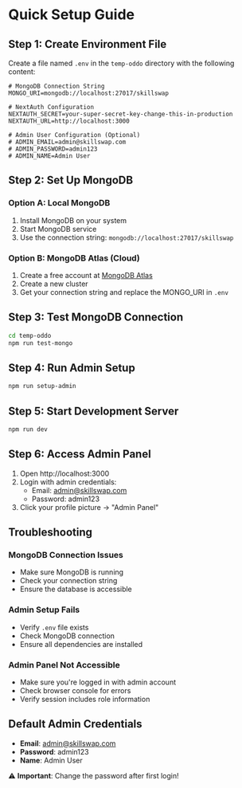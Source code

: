 # Quick Setup Guide

## Step 1: Create Environment File

Create a file named `.env` in the `temp-oddo` directory with the following content:

```env
# MongoDB Connection String
MONGO_URI=mongodb://localhost:27017/skillswap

# NextAuth Configuration
NEXTAUTH_SECRET=your-super-secret-key-change-this-in-production
NEXTAUTH_URL=http://localhost:3000

# Admin User Configuration (Optional)
# ADMIN_EMAIL=admin@skillswap.com
# ADMIN_PASSWORD=admin123
# ADMIN_NAME=Admin User
```

## Step 2: Set Up MongoDB

### Option A: Local MongoDB
1. Install MongoDB on your system
2. Start MongoDB service
3. Use the connection string: `mongodb://localhost:27017/skillswap`

### Option B: MongoDB Atlas (Cloud)
1. Create a free account at [MongoDB Atlas](https://www.mongodb.com/atlas)
2. Create a new cluster
3. Get your connection string and replace the MONGO_URI in `.env`

## Step 3: Test MongoDB Connection

```bash
cd temp-oddo
npm run test-mongo
```

## Step 4: Run Admin Setup

```bash
npm run setup-admin
```

## Step 5: Start Development Server

```bash
npm run dev
```

## Step 6: Access Admin Panel

1. Open http://localhost:3000
2. Login with admin credentials:
   - Email: admin@skillswap.com
   - Password: admin123
3. Click your profile picture → "Admin Panel"

## Troubleshooting

### MongoDB Connection Issues
- Make sure MongoDB is running
- Check your connection string
- Ensure the database is accessible

### Admin Setup Fails
- Verify `.env` file exists
- Check MongoDB connection
- Ensure all dependencies are installed

### Admin Panel Not Accessible
- Make sure you're logged in with admin account
- Check browser console for errors
- Verify session includes role information

## Default Admin Credentials

- **Email**: admin@skillswap.com
- **Password**: admin123
- **Name**: Admin User

⚠️ **Important**: Change the password after first login! 